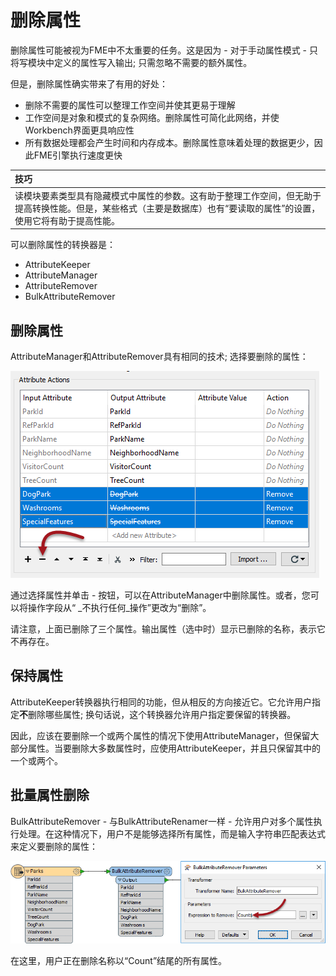 # 删除属性

删除属性可能被视为FME中不太重要的任务。这是因为 - 对于手动属性模式 - 只将写模块中定义的属性写入输出; 只需忽略不需要的额外属性。

但是，删除属性确实带来了有用的好处：

* 删除不需要的属性可以整理工作空间并使其更易于理解
* 工作空间是对象和模式的复杂网络。删除属性可简化此网络，并使Workbench界面更具响应性
* 所有数据处理都会产生时间和内存成本。删除属性意味着处理的数据更少，因此FME引擎执行速度更快

|  技巧 |
| :--- |
|  读模块要素类型具有隐藏模式中属性的参数。这有助于整理工作空间，但无助于提高转换性能。但是，某些格式（主要是数据库）也有“要读取的属性”的设置，使用它将有助于提高性能。 |

可以删除属性的转换器是：

* AttributeKeeper
* AttributeManager
* AttributeRemover
* BulkAttributeRemover

## 删除属性

AttributeManager和AttributeRemover具有相同的技术; 选择要删除的属性：

[![](../../.gitbook/assets/img4.034.attributemanagerremoveattrs.png)](https://github.com/safesoftware/FMETraining/blob/Desktop-Basic-2018/DesktopBasic4Transformers/Images/Img4.034.AttributeManagerRemoveAttrs.png)

通过选择属性并单击 - 按钮，可以在AttributeManager中删除属性。或者，您可以将操作字段从“ _不执行任何_操作”更改为“删除”。

请注意，上面已删除了三个属性。输出属性（选中时）显示已删除的名称，表示它不再存在。

## 保持属性

AttributeKeeper转换器执行相同的功能，但从相反的方向接近它。它允许用户指定**不**删除哪些属性; 换句话说，这个转换器允许用户指定要保留的转换器。

因此，应该在要删除一个或两个属性的情况下使用AttributeManager，但保留大部分属性。当要删除大多数属性时，应使用AttributeKeeper，并且只保留其中的一个或两个。

## 批量属性删除

BulkAttributeRemover - 与BulkAttributeRenamer一样 - 允许用户对多个属性执行处理。在这种情况下，用户不是能够选择所有属性，而是输入字符串匹配表达式来定义要删除的属性：

[![](../../.gitbook/assets/img4.035.bulkattributeremoval.png)](https://github.com/safesoftware/FMETraining/blob/Desktop-Basic-2018/DesktopBasic4Transformers/Images/Img4.035.BulkAttributeRemoval.png)

在这里，用户正在删除名称以“Count”结尾的所有属性。

